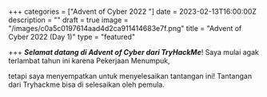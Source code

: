 +++
categories = ["Advent of Cyber 2022  "]
date = 2023-02-13T16:00:00Z
description = ""
draft = true
image = "/images/c0a5c0197614aad4d2ca911414683e7f.png"
title = "Advent of Cyber 2022  (Day 1)"
type = "featured"

+++
**_Selamat datang di Advent of Cyber dari TryHackMe_**! Saya mulai agak terlambat tahun ini karena Pekerjaan Menumpuk,

tetapi saya menyempatkan untuk menyelesaikan tantangan ini! Tantangan dari Tryhackme bisa di selesaikan oleh pemula.